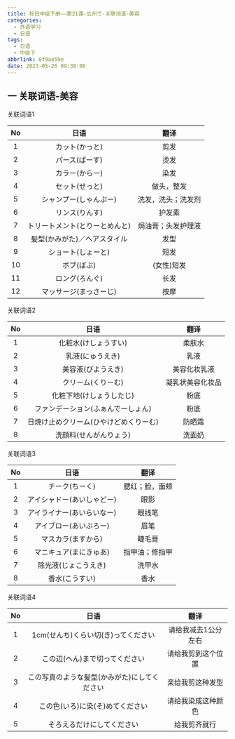 ```yaml
---
title: 标日中级下册——第21课-広州で-关联词语-美容
categories:
  - 外语学习
  - 日语
tags:
  - 日语
  - 中级下
abbrlink: 8f9ae59e
date: 2023-05-26 09:38:00
---
```

## 一 关联词语-美容

关联词语1

|  No  |              日语              |        翻译        |
| :--: | :----------------------------: | :----------------: |
|  1   |         カット(かっと)         |        剪发        |
|  2   |         パース(ぱーす)         |        烫发        |
|  3   |         カラー(からー)         |        染发        |
|  4   |         セット(せっと)         |     做头，整发     |
|  5   |     シャンプー(しゃんぷー)     | 洗发，洗头；洗发剂 |
|  6   |         リンス(りんす)         |       护发素       |
|  7   | トリートメント(とりーとめんと) | 焗油膏；头发护理液 |
|  8   |  髪型(かみがた)／ヘアスタイル  |        发型        |
|  9   |       ショート(しょーと)       |        短发        |
|  10  |           ボブ(ぼぶ)           |     (女性)短发     |
|  11  |         ロング(ろんぐ)         |        长发        |
|  12  |     マッサージ(まっさーじ)     |        按摩        |

<!--more-->

关联词语2

|  No  |                  日语                  |       翻译       |
| :--: | :------------------------------------: | :--------------: |
|  1   |          化粧水(けしょうすい)          |      柔肤水      |
|  2   |            乳液(にゅうえき)            |       乳液       |
|  3   |           美容液(びようえき)           |   美容化妆乳液   |
|  4   |           クリーム(くりーむ)           | 凝乳状美容化妆品 |
|  5   |        化粧下地(けしょうしたじ)        |       粉底       |
|  6   |   ファンデーション(ふぁんでーしょん)   |       粉底       |
|  7   | 日焼け止めクリーム(ひやけどめくりーむ) |      防晒霜      |
|  8   |         洗顔料(せんがんりょう)         |      洗面奶      |

关联词语3

|  No  |            日语            |      翻译      |
| :--: | :------------------------: | :------------: |
|  1   |       チーク(ちーく)       | 腮红；脸，面颊 |
|  2   | アイシャドー(あいしゃどー) |      眼影      |
|  3   | アイライナー(あいらいなー) |     眼线笔     |
|  4   |   アイブロー(あいぶろー)   |      眉笔      |
|  5   |     マスカラ(ますから)     |     睫毛膏     |
|  6   |   マニキュア(まにきゅあ)   | 指甲油；修指甲 |
|  7   |    除光液(じょこうえき)    |     洗甲水     |
|  8   |       香水(こうすい)       |      香水      |

关联词语4

|  No  |                     日语                     |        翻译         |
| :--: | :------------------------------------------: | :-----------------: |
|  1   |     1cm(せんち)くらい切(き)ってください      | 请给我减去1公分左右 |
|  2   |        この辺(へん)まで切ってください        | 请给我剪到这个位置  |
|  3   | この写真のような髪型(かみがた)にしてください |  亲给我剪这种发型   |
|  4   |       この色(いろ)に染(そ)めてください       | 请给我染成这种颜色  |
|  5   |          そろえるだけにしてください          |    给我剪齐就行     |

